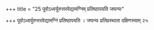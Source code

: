+++
title = "25 पूवोऽध्वर्युरुत्तरवेद्यामग्निम् प्रतिष्ठापयति जघन्यः"

+++
पूवोऽध्वर्युरुत्तरवेद्यामग्निं प्रतिष्ठापयति । जघन्यः प्रतिप्रस्थाता दक्षिणस्याम् २५